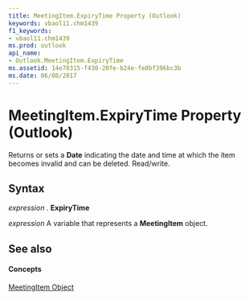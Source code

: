 ```yaml
---
title: MeetingItem.ExpiryTime Property (Outlook)
keywords: vbaol11.chm1439
f1_keywords:
- vbaol11.chm1439
ms.prod: outlook
api_name:
- Outlook.MeetingItem.ExpiryTime
ms.assetid: 14e78315-f430-20fe-b24e-fe8bf396bc3b
ms.date: 06/08/2017
---
```



# MeetingItem.ExpiryTime Property (Outlook)

Returns or sets a  **Date** indicating the date and time at which the item becomes invalid and can be deleted. Read/write.


## Syntax

 _expression_ . **ExpiryTime**

 _expression_ A variable that represents a **MeetingItem** object.


## See also


#### Concepts


[MeetingItem Object](Outlook.MeetingItem.md)

